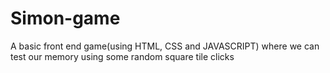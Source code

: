 # Simon-game
A basic front end game(using HTML, CSS and JAVASCRIPT) where we can test our memory using some random square tile clicks
